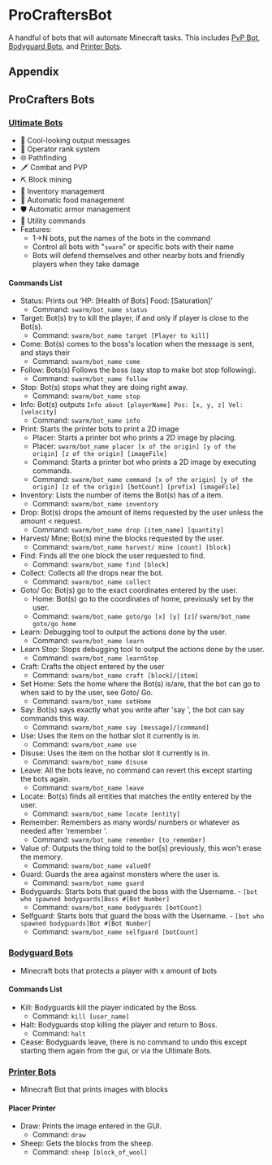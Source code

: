 # ProCraftersBot
A handful of bots that will automate Minecraft tasks. This includes [PvP Bot](###Ultimate-Bots), [Bodyguard Bots](###Bodyguard-Bots), and [Printer Bots](###Printer-Bots).
## Appendix

## ProCrafters Bots
### [Ultimate Bots](https://github.com/ProCrafters-MC-Automation/ProCraftersBot/tree/main/UltimateBot)
  - 💞 Cool-looking output messages
  - 🤖 Operator rank system
  - 🌐 Pathfinding
  - 🗡️ Combat and PVP
  - ⛏️ Block mining
  - 🎒 Inventory management
  - 🍒 Automatic food management
  - 🛡️ Automatic armor management
  - 🔧 Utility commands
  - Features:
    - 1->N bots,  put the names of the bots in the command
    - Control all bots with "`swarm`" or specific bots with their name
    - Bots will defend themselves and other nearby bots and friendly players when they take damage

#### Commands List
  - Status: Prints out ‘HP: [Health of Bots] Food: [Saturation]’
    - Command: `swarm/bot_name status`
  - Target: Bot(s) try to kill the player, if and only if player is close to the Bot(s).
    - Command: `swarm/bot_name target [Player to kill]`
  - Come: Bot(s) comes to the boss's location when the message is sent, and stays their
    - Command: `swarm/bot_name come`
  - Follow: Bots(s) Follows the boss  (say stop to make bot stop following).
    - Command: `swarm/bot_name follow`
  - Stop: Bot(s) stops what they are doing right away.
    - Command: `swarm/bot_name stop`
  - Info: Bot(s) outputs `Info about [playerName] Pos: [x, y, z] Vel: [velocity]`
    - Command: `swarm/bot_name info`
  - Print: Starts the printer bots to print a 2D image
    - Placer: Starts a printer bot who prints a 2D image by placing.
    - Placer: `swarm/bot_name placer [x of the origin] [y of the origin] [z of the origin] [imageFile]`
    - Command: Starts a printer bot who prints a 2D image by executing commands.
    - Command: `swarm/bot_name command [x of the origin] [y of the origin] [z of the origin] [botCount] [prefix] [imageFile]`
  - Inventory: Lists the number of items the Bot(s) has of a item.
    - Command: `swarm/bot_name inventory`
  - Drop: Bot(s) drops the amount of items requested by the user unless the amount < request.
    - Command: `swarm/bot_name drop [item_name] [quantity]`
  - Harvest/ Mine: Bot(s) mine the blocks requested by the user.
    - Command: `swarm/bot_name harvest/ mine [count] [block]`
  - Find: Finds all the one block the user requested to find.
    - Command: `swarm/bot_name find [block]`
  - Collect: Collects all the drops near the bot.
    - Command: `swarm/bot_name collect`
  - Goto/ Go: Bot(s) go to the exact coordinates entered by the user.
    - Home: Bot(s) go to the coordinates of home, previously set by the user.
    - Command: `swarm/bot_name goto/go [x] [y] [z]`/ `swarm/bot_name goto/go home`
  - Learn: Debugging tool to output the actions done by the user.
    - Command: `swarm/bot_name learn`
  - Learn Stop: Stops debugging tool to output the actions done by the user.
    - Command: `swarm/bot_name learnStop`
  - Craft: Crafts the object entered by the user
    - Command: `swarm/bot_name craft [block]/[item]`
  - Set Home: Sets the home where the Bot(s) is/are, that the bot can go to when said to by the user, see Goto/ Go.
    - Command: `swarm/bot_name setHome`
  - Say: Bot(s) says exactly what you write after 'say ', the bot can say commands this way.
    - Command: `swarm/bot_name say [message]/[command]`
  - Use: Uses the item on the hotbar slot it currently is in.
    - Command: `swarm/bot_name use`
  - Disuse: Uses the item on the hotbar slot it currently is in.
    - Command: `swarm/bot_name disuse`
  - Leave: All the bots leave, no command can revert this except starting the bots again.
    - Command: `swarm/bot_name leave`
  - Locate: Bot(s) finds all entities that matches the entity entered by the user.
    - Command: `swarm/bot_name locate [entity]`
  - Remember: Remembers as many words/ numbers or whatever as needed after 'remember '.
    - Command: `swarm/bot_name remember [to_remember]`
  - Value of: Outputs the thing told to the bot[s] previously, this won't erase the memory.
    - Command: `swarm/bot_name valueOf`
  - Guard: Guards the area against monsters where the user is.
    - Command: `swarm/bot_name guard`
  - Bodyguards: Starts bots that guard the boss with the Username. - `[bot who spawned bodyguards]Boss #[Bot Number]`
    - Command: `swarm/bot_name bodyguards [botCount]`
  - Selfguard: Starts bots that guard the boss with the Username. - `[bot who spawned bodyguards]Bot #[Bot Number]`
    - Command: `swarm/bot_name selfguard [botCount]`
### [Bodyguard Bots](https://github.com/ProCrafters-MC-Automation/ProCraftersBot/tree/main/BodyguardBots)
  - Minecraft bots that protects a player with x amount of bots
 
#### Commands List
  - Kill: Bodyguards kill the player indicated by the Boss.
    - Command: `kill [user_name]`
  - Halt: Bodyguards stop killing the player and return to Boss.
    - Command: `halt`
  - Cease: Bodyguards leave, there is no command to undo this except starting them again from the gui, or via the Ultimate Bots.
### [Printer Bots](https://github.com/ProCrafters-MC-Automation/ProCraftersBot/tree/main/PrinterBots)
  - Minecraft Bot that prints images with blocks 
#### Placer Printer
  - Draw: Prints the image entered in the GUI.
    - Command: `draw`
  - Sheep: Gets the blocks from the sheep.
    - Command: `sheep [block_of_wool]`
